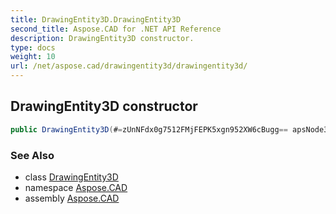 ```yaml
---
title: DrawingEntity3D.DrawingEntity3D
second_title: Aspose.CAD for .NET API Reference
description: DrawingEntity3D constructor. 
type: docs
weight: 10
url: /net/aspose.cad/drawingentity3d/drawingentity3d/
---
```

## DrawingEntity3D constructor

```csharp
public DrawingEntity3D(#=zUnNFdx0g7512FMjFEPK5xgn952XW6cBugg== apsNode3D)
```

### See Also

* class [DrawingEntity3D](../)
* namespace [Aspose.CAD](../../../aspose.cad/)
* assembly [Aspose.CAD](../../../)


